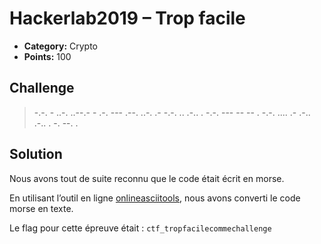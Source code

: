 # Hackerlab2019 – Trop facile

* **Category:** Crypto
* **Points:** 100

## Challenge

> -.-. - ..-. ..--.- - .-. --- .--. ..-. .- -.-. .. .-.. . -.-. --- -- -- . -.-. .... .- .-.. .-.. . -. --. .

## Solution
Nous avons tout de suite reconnu que le code était écrit en morse.

En utilisant l’outil en ligne  [onlineasciitools](https://onlineasciitools.com/convert-morse-to-ascii), nous avons converti le code morse en texte.

Le flag pour cette épreuve était : ``` ctf_tropfacilecommechallenge ```
